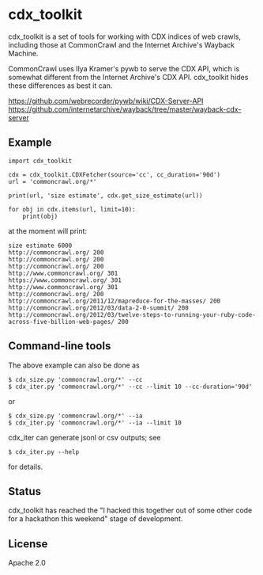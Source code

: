 # cdx_toolkit

cdx_toolkit is a set of tools for working with CDX indices of web
crawls, including those at CommonCrawl and the Internet Archive's
Wayback Machine.

CommonCrawl uses Ilya Kramer's pywb to serve the CDX API, which is
somewhat different from the Internet Archive's CDX API. cdx_toolkit
hides these differences as best it can.

https://github.com/webrecorder/pywb/wiki/CDX-Server-API
https://github.com/internetarchive/wayback/tree/master/wayback-cdx-server

## Example

```
import cdx_toolkit

cdx = cdx_toolkit.CDXFetcher(source='cc', cc_duration='90d')
url = 'commoncrawl.org/*'

print(url, 'size estimate', cdx.get_size_estimate(url))

for obj in cdx.items(url, limit=10):
    print(obj)
```

at the moment will print:

```
size estimate 6000
http://commoncrawl.org/ 200
http://commoncrawl.org/ 200
http://commoncrawl.org/ 200
http://www.commoncrawl.org/ 301
https://www.commoncrawl.org/ 301
http://www.commoncrawl.org/ 301
http://commoncrawl.org/ 200
http://commoncrawl.org/2011/12/mapreduce-for-the-masses/ 200
http://commoncrawl.org/2012/03/data-2-0-summit/ 200
http://commoncrawl.org/2012/03/twelve-steps-to-running-your-ruby-code-across-five-billion-web-pages/ 200
```

## Command-line tools

The above example can also be done as

```
$ cdx_size.py 'commoncrawl.org/*' --cc
$ cdx_iter.py 'commoncrawl.org/*' --cc --limit 10 --cc-duration='90d'
```
or
```
$ cdx_size.py 'commoncrawl.org/*' --ia
$ cdx_iter.py 'commoncrawl.org/*' --ia --limit 10
```

cdx_iter can generate jsonl or csv outputs; see

```
$ cdx_iter.py --help
```

for details.

## Status

cdx_toolkit has reached the "I hacked this together out of some other
code for a hackathon this weekend" stage of development.

## License

Apache 2.0

